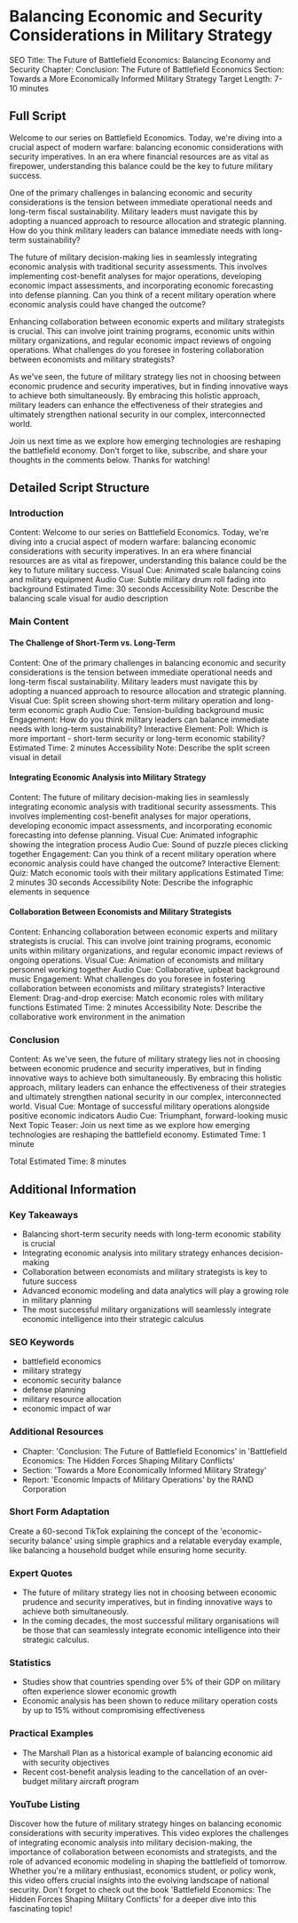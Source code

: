 # Balancing Economic and Security Considerations in Military Strategy

SEO Title: The Future of Battlefield Economics: Balancing Economy and Security
Chapter: Conclusion: The Future of Battlefield Economics
Section: Towards a More Economically Informed Military Strategy
Target Length: 7-10 minutes

## Full Script

Welcome to our series on Battlefield Economics. Today, we're diving into a crucial aspect of modern warfare: balancing economic considerations with security imperatives. In an era where financial resources are as vital as firepower, understanding this balance could be the key to future military success.

One of the primary challenges in balancing economic and security considerations is the tension between immediate operational needs and long-term fiscal sustainability. Military leaders must navigate this by adopting a nuanced approach to resource allocation and strategic planning. How do you think military leaders can balance immediate needs with long-term sustainability?

The future of military decision-making lies in seamlessly integrating economic analysis with traditional security assessments. This involves implementing cost-benefit analyses for major operations, developing economic impact assessments, and incorporating economic forecasting into defense planning. Can you think of a recent military operation where economic analysis could have changed the outcome?

Enhancing collaboration between economic experts and military strategists is crucial. This can involve joint training programs, economic units within military organizations, and regular economic impact reviews of ongoing operations. What challenges do you foresee in fostering collaboration between economists and military strategists?

As we've seen, the future of military strategy lies not in choosing between economic prudence and security imperatives, but in finding innovative ways to achieve both simultaneously. By embracing this holistic approach, military leaders can enhance the effectiveness of their strategies and ultimately strengthen national security in our complex, interconnected world.

Join us next time as we explore how emerging technologies are reshaping the battlefield economy. Don't forget to like, subscribe, and share your thoughts in the comments below. Thanks for watching!

## Detailed Script Structure

### Introduction

Content: Welcome to our series on Battlefield Economics. Today, we're diving into a crucial aspect of modern warfare: balancing economic considerations with security imperatives. In an era where financial resources are as vital as firepower, understanding this balance could be the key to future military success.
Visual Cue: Animated scale balancing coins and military equipment
Audio Cue: Subtle military drum roll fading into background
Estimated Time: 30 seconds
Accessibility Note: Describe the balancing scale visual for audio description

### Main Content

#### The Challenge of Short-Term vs. Long-Term

Content: One of the primary challenges in balancing economic and security considerations is the tension between immediate operational needs and long-term fiscal sustainability. Military leaders must navigate this by adopting a nuanced approach to resource allocation and strategic planning.
Visual Cue: Split screen showing short-term military operation and long-term economic graph
Audio Cue: Tension-building background music
Engagement: How do you think military leaders can balance immediate needs with long-term sustainability?
Interactive Element: Poll: Which is more important - short-term security or long-term economic stability?
Estimated Time: 2 minutes
Accessibility Note: Describe the split screen visual in detail

#### Integrating Economic Analysis into Military Strategy

Content: The future of military decision-making lies in seamlessly integrating economic analysis with traditional security assessments. This involves implementing cost-benefit analyses for major operations, developing economic impact assessments, and incorporating economic forecasting into defense planning.
Visual Cue: Animated infographic showing the integration process
Audio Cue: Sound of puzzle pieces clicking together
Engagement: Can you think of a recent military operation where economic analysis could have changed the outcome?
Interactive Element: Quiz: Match economic tools with their military applications
Estimated Time: 2 minutes 30 seconds
Accessibility Note: Describe the infographic elements in sequence

#### Collaboration Between Economists and Military Strategists

Content: Enhancing collaboration between economic experts and military strategists is crucial. This can involve joint training programs, economic units within military organizations, and regular economic impact reviews of ongoing operations.
Visual Cue: Animation of economists and military personnel working together
Audio Cue: Collaborative, upbeat background music
Engagement: What challenges do you foresee in fostering collaboration between economists and military strategists?
Interactive Element: Drag-and-drop exercise: Match economic roles with military functions
Estimated Time: 2 minutes
Accessibility Note: Describe the collaborative work environment in the animation

### Conclusion

Content: As we've seen, the future of military strategy lies not in choosing between economic prudence and security imperatives, but in finding innovative ways to achieve both simultaneously. By embracing this holistic approach, military leaders can enhance the effectiveness of their strategies and ultimately strengthen national security in our complex, interconnected world.
Visual Cue: Montage of successful military operations alongside positive economic indicators
Audio Cue: Triumphant, forward-looking music
Next Topic Teaser: Join us next time as we explore how emerging technologies are reshaping the battlefield economy.
Estimated Time: 1 minute

Total Estimated Time: 8 minutes

## Additional Information

### Key Takeaways
- Balancing short-term security needs with long-term economic stability is crucial
- Integrating economic analysis into military strategy enhances decision-making
- Collaboration between economists and military strategists is key to future success
- Advanced economic modeling and data analytics will play a growing role in military planning
- The most successful military organizations will seamlessly integrate economic intelligence into their strategic calculus

### SEO Keywords
- battlefield economics
- military strategy
- economic security balance
- defense planning
- military resource allocation
- economic impact of war

### Additional Resources
- Chapter: 'Conclusion: The Future of Battlefield Economics' in 'Battlefield Economics: The Hidden Forces Shaping Military Conflicts'
- Section: 'Towards a More Economically Informed Military Strategy'
- Report: 'Economic Impacts of Military Operations' by the RAND Corporation

### Short Form Adaptation
Create a 60-second TikTok explaining the concept of the 'economic-security balance' using simple graphics and a relatable everyday example, like balancing a household budget while ensuring home security.

### Expert Quotes
- The future of military strategy lies not in choosing between economic prudence and security imperatives, but in finding innovative ways to achieve both simultaneously.
- In the coming decades, the most successful military organisations will be those that can seamlessly integrate economic intelligence into their strategic calculus.

### Statistics
- Studies show that countries spending over 5% of their GDP on military often experience slower economic growth
- Economic analysis has been shown to reduce military operation costs by up to 15% without compromising effectiveness

### Practical Examples
- The Marshall Plan as a historical example of balancing economic aid with security objectives
- Recent cost-benefit analysis leading to the cancellation of an over-budget military aircraft program

### YouTube Listing
Discover how the future of military strategy hinges on balancing economic considerations with security imperatives. This video explores the challenges of integrating economic analysis into military decision-making, the importance of collaboration between economists and strategists, and the role of advanced economic modeling in shaping the battlefield of tomorrow. Whether you're a military enthusiast, economics student, or policy wonk, this video offers crucial insights into the evolving landscape of national security. Don't forget to check out the book 'Battlefield Economics: The Hidden Forces Shaping Military Conflicts' for a deeper dive into this fascinating topic!
